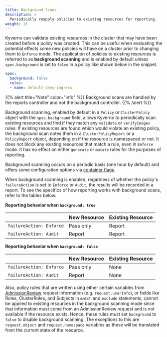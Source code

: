 ```yaml
---
title: Background Scans 
description: >
  Periodically reapply policies to existing resources for reporting.
weight: 15
---
```


Kyverno can validate existing resources in the cluster that may have been created before a policy was created. This can be useful when evaluating the potential effects some new policies will have on a cluster prior to changing them to `Enforce` mode. The application of policies to existing resources is referred to as **background scanning** and is enabled by default unless `spec.background` is set to `false` in a policy like shown below in the snippet.

```yaml
spec:
  background: false
  rules:
  - name: default-deny-ingress
```

{{% alert title="Note" color="info" %}}
Background scans are handled by the reports controller and not the background controller.
{{% /alert %}}

Background scanning, enabled by default in a `Policy` or `ClusterPolicy` object with the `spec.background` field, allows Kyverno to periodically scan existing resources and find if they match any `validate` or `verifyImages` rules. If existing resources are found which would violate an existing policy, the background scan notes them in a `ClusterPolicyReport` or a `PolicyReport` object, depending on if the resource is namespaced or not. It does not block any existing resources that match a rule, even in `Enforce` mode. It has no effect on either `generate` or `mutate` rules for the purposes of reporting.

Background scanning occurs on a periodic basis (one hour by default) and offers some configuration options via [container flags](../installation/customization.md#container-flags).

When background scanning is enabled, regardless of whether the policy's `failureAction` is set to `Enforce` or `Audit`, the results will be recorded in a report. To see the specifics of how reporting works with background scans, refer to the tables below.

**Reporting behavior when `background: true`**

|                                  | New Resource | Existing Resource |
|----------------------------------|--------------|-------------------|
| `failureAction: Enforce` | Pass only         | Report            |
| `failureAction: Audit`   | Report       | Report            |

**Reporting behavior when `background: false`**

|                                  | New Resource | Existing Resource |
|----------------------------------|--------------|-------------------|
| `failureAction: Enforce` | Pass only         | None              |
| `failureAction: Audit`   | Report       | None              |

Also, policy rules that are written using either certain variables from [AdmissionReview](../writing-policies/variables.md#variables-from-admission-review-requests) request information (e.g. `request.userInfo`), or fields like Roles, ClusterRoles, and Subjects in `match` and `exclude` statements, cannot be applied to existing resources in the background scanning mode since that information must come from an AdmissionReview request and is not available if the resource exists. Hence, these rules must set `background` to `false` to disable background scanning. The exceptions to this are `request.object` and `request.namespace` variables as these will be translated from the current state of the resource.
